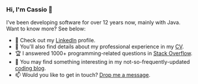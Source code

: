 ### Hi, I'm Cassio :wave:
  
I’ve been developing software for over 12 years now, mainly with Java.  
Want to know more? See below:

- :briefcase: Check out my [LinkedIn][linkedin] profile.
- :rocket: You'll also find details about my professional experience in my [CV].
- :trophy: I answered 1000+ programming-related questions in [Stack Overflow][stack-overflow].
- :thought_balloon: You may find something interesting in my not-so-frequently-updated [coding blog][blog].
- :mailbox: Would you like to get in touch? [Drop me a message][contact].  


[blog]: https://cassiomolin.com
[contact]: https://cassiomolin.com/contact
[cv]: https://cassiomolin.com/cv
[linkedin]: https://www.linkedin.com/in/cassiomolin
[stack-overflow]: https://www.stackoverflow.com/u/1426227

<!--
Emoji cheat sheet: https://github.com/ikatyang/emoji-cheat-sheet/blob/master/README.md
-->
